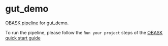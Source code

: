 # gut_demo

[OBASK pipeline](https://github.com/OBASKTools/obask) for gut_demo.

To run the pipeline, please follow the `Run your project` steps of the [OBASK quick start guide](https://obasktools.github.io/obask/quick_start/)